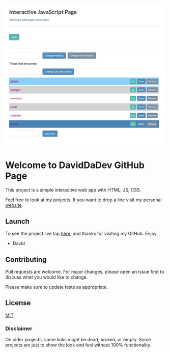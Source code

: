 ![screenshot](https://raw.githubusercontent.com/daviddadev/an-interactive-page-js/master/Screen%20Shot%202019-07-04%20at%2010.57.42%20AM.png)

# Welcome to DavidDaDev GitHub Page

This project is a simple interactive web app with HTML, JS, CSS.

Feel free to look at my projects. If you want to drop a line visit my personal [website](http://davidsoto.dev/).

## Launch

To see the project live tap [here](https://daviddadev.github.io/an-interactive-page-js/index.html), and thanks for visiting my GitHub. Enjoy.

- David

## Contributing
Pull requests are welcome. For major changes, please open an issue first to discuss what you would like to change.

Please make sure to update tests as appropriate.

## License
[MIT](https://choosealicense.com/licenses/mit/)

### Disclaimer
On older projects, some links might be dead, broken, or empty. Some projects are just to show the look and feel without 100% functionality. 
